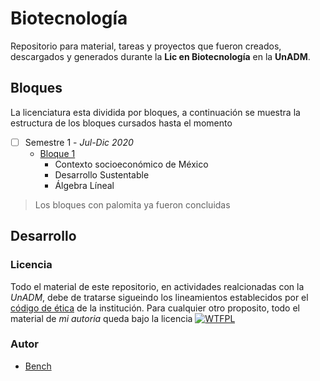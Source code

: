 
# Biotecnología

Repositorio para material, tareas y proyectos que fueron creados, descargados y generados durante la __Lic en Biotecnología__ en la __UnADM__.


## Bloques

La licenciatura esta dividida por bloques, a continuación se muestra la estructura de los bloques cursados hasta el momento
 	
 - [ ] Semestre 1 - _Jul-Dic 2020_
 	- [Bloque 1](./B1-1/)
 		- Contexto socioeconómico de México
 		- Desarrollo Sustentable
 		- Álgebra Líneal
 	

> Los bloques con palomita ya fueron concluidas
## Desarrollo

### Licencia

Todo el material de este repositorio, en actividades realcionadas con la _UnADM_, debe de tratarse sigueindo los lineamientos establecidos por el [código de ética](https://www.unadmexico.mx/images/descargables/codigo_de_etica_de_estudiantes_de_la_unadm.pdf) de la institución. Para cualquier otro proposito, todo el material de _mi autoria_ queda bajo la licencia [![WTFPL][logoWTFPL]][licenciaWTFPL]


### Autor
- [Bench][sitioBench]






[//]: <> (///////////////////////////////////////////////////////////////)

[//]: <> (Enlaces de imagenes)
[memeRequerimientos]: https://cdn.memegenerator.es/imagenes/memes/full/28/13/28139681.jpg
[logoWTFPL]: http://www.wtfpl.net/wp-content/uploads/2012/12/wtfpl-badge-2.png

[//]: <> (Enlaces de siios)
[sitioBench]: http://www.google.com
[licenciaWTFPL]: http://www.wtfpl.net/
